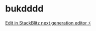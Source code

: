 # bukdddd

[Edit in StackBlitz next generation editor ⚡️](https://stackblitz.com/~/github.com/ArthurPhyto/bukdddd)